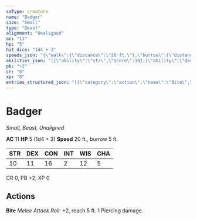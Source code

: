 ```yaml
---
smType: creature
name: "Badger"
size: "Small"
type: "Beast"
alignment: "Unaligned"
ac: "11"
hp: "5"
hit_dice: "1d4 + 3"
speeds_json: "{\"walk\":{\"distance\":\"20 ft.\"},\"burrow\":{\"distance\":\"5 ft.\"}}"
abilities_json: "[{\"ability\":\"str\",\"score\":10},{\"ability\":\"dex\",\"score\":11},{\"ability\":\"con\",\"score\":16},{\"ability\":\"int\",\"score\":2},{\"ability\":\"wis\",\"score\":12},{\"ability\":\"cha\",\"score\":5}]"
pb: "+2"
cr: "0"
xp: "0"
entries_structured_json: "[{\"category\":\"action\",\"name\":\"Bite\",\"text\":\"*Melee Attack Roll:* +2, reach 5 ft. 1 Piercing damage.\"}]"
---
```


# Badger
*Small, Beast, Unaligned*

**AC** 11
**HP** 5 (1d4 + 3)
**Speed** 20 ft., burrow 5 ft.

| STR | DEX | CON | INT | WIS | CHA |
| --- | --- | --- | --- | --- | --- |
| 10 | 11 | 16 | 2 | 12 | 5 |

CR 0, PB +2, XP 0

## Actions

**Bite**
*Melee Attack Roll:* +2, reach 5 ft. 1 Piercing damage.
